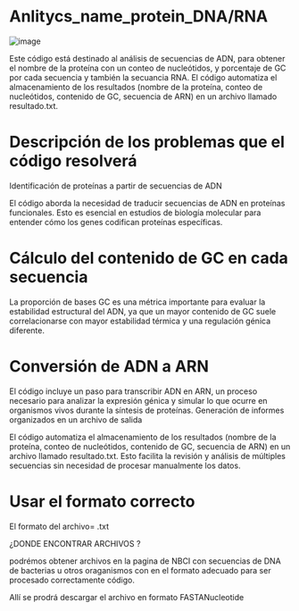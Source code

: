 # Anlitycs_name_protein_DNA/RNA #

![image](https://github.com/user-attachments/assets/c36b0265-164e-4b29-aa56-c88489b9ca20)

Este código está destinado al análisis de secuencias de ADN, para obtener el nombre de la proteína con un conteo de nucleótidos, y porcentaje de GC  por cada secuencia y  también la secuancia RNA. El código automatiza el almacenamiento de los resultados (nombre de la proteína, conteo de nucleótidos, contenido de GC, secuencia de ARN) en un archivo llamado resultado.txt. 

# Descripción de los problemas que el código resolverá
Identificación de proteínas a partir de secuencias de ADN

El código aborda la necesidad de traducir secuencias de ADN en proteínas funcionales. Esto es esencial en estudios de biología molecular para entender cómo los genes codifican proteínas específicas.

# Cálculo del contenido de GC en cada secuencia

La proporción de bases GC es una métrica importante para evaluar la estabilidad estructural del ADN, ya que un mayor contenido de GC suele correlacionarse con mayor estabilidad térmica y una regulación génica diferente.

# Conversión de ADN a ARN

El código incluye un paso para transcribir ADN en ARN, un proceso necesario para analizar la expresión génica y simular lo que ocurre en organismos vivos durante la síntesis de proteínas.
Generación de informes organizados en un archivo de salida

El código automatiza el almacenamiento de los resultados (nombre de la proteína, conteo de nucleótidos, contenido de GC, secuencia de ARN) en un archivo llamado resultado.txt. Esto facilita la revisión y análisis de múltiples secuencias sin necesidad de procesar manualmente los datos.

# Usar el formato correcto 

El formato del archivo= .txt

¿DONDE ENCONTRAR ARCHIVOS ?

podrémos obtener archivos en la pagina de NBCI con secuencias de DNA de bacterias u otros oraganismos con en el formato adecuado  para ser procesado correctamente código.

Allí se prodrá descargar el archivo en formato  FASTANucleotide
